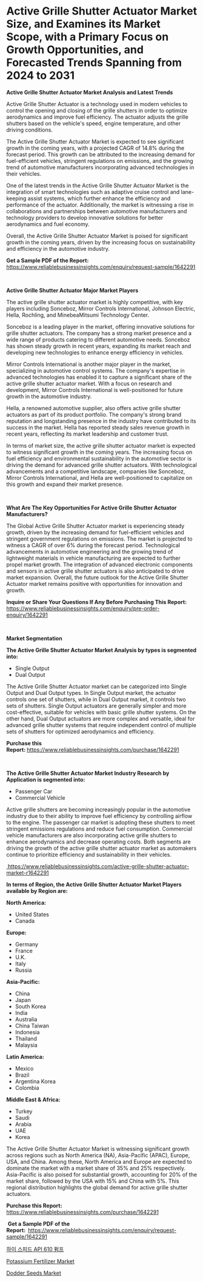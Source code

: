 <p><h1>Active Grille Shutter Actuator Market Size, and Examines its Market Scope, with a Primary Focus on Growth Opportunities, and Forecasted Trends Spanning from 2024 to 2031</h1></p><p><strong>Active Grille Shutter Actuator Market Analysis and Latest Trends</strong></p>
<p><p>Active Grille Shutter Actuator is a technology used in modern vehicles to control the opening and closing of the grille shutters in order to optimize aerodynamics and improve fuel efficiency. The actuator adjusts the grille shutters based on the vehicle's speed, engine temperature, and other driving conditions.</p><p>The Active Grille Shutter Actuator Market is expected to see significant growth in the coming years, with a projected CAGR of 14.8% during the forecast period. This growth can be attributed to the increasing demand for fuel-efficient vehicles, stringent regulations on emissions, and the growing trend of automotive manufacturers incorporating advanced technologies in their vehicles.</p><p>One of the latest trends in the Active Grille Shutter Actuator Market is the integration of smart technologies such as adaptive cruise control and lane-keeping assist systems, which further enhance the efficiency and performance of the actuator. Additionally, the market is witnessing a rise in collaborations and partnerships between automotive manufacturers and technology providers to develop innovative solutions for better aerodynamics and fuel economy.</p><p>Overall, the Active Grille Shutter Actuator Market is poised for significant growth in the coming years, driven by the increasing focus on sustainability and efficiency in the automotive industry.</p></p>
<p><strong>Get a Sample PDF of the Report:&nbsp;</strong> <a href="https://www.reliablebusinessinsights.com/enquiry/request-sample/1642291">https://www.reliablebusinessinsights.com/enquiry/request-sample/1642291</a></p>
<p>&nbsp;</p>
<p><strong>Active Grille Shutter Actuator Major Market Players</strong></p>
<p><p>The active grille shutter actuator market is highly competitive, with key players including Sonceboz, Mirror Controls International, Johnson Electric, Hella, Rochling, and MinebeaMitsumi Technology Center. </p><p>Sonceboz is a leading player in the market, offering innovative solutions for grille shutter actuators. The company has a strong market presence and a wide range of products catering to different automotive needs. Sonceboz has shown steady growth in recent years, expanding its market reach and developing new technologies to enhance energy efficiency in vehicles.</p><p>Mirror Controls International is another major player in the market, specializing in automotive control systems. The company's expertise in advanced technologies has enabled it to capture a significant share of the active grille shutter actuator market. With a focus on research and development, Mirror Controls International is well-positioned for future growth in the automotive industry.</p><p>Hella, a renowned automotive supplier, also offers active grille shutter actuators as part of its product portfolio. The company's strong brand reputation and longstanding presence in the industry have contributed to its success in the market. Hella has reported steady sales revenue growth in recent years, reflecting its market leadership and customer trust.</p><p>In terms of market size, the active grille shutter actuator market is expected to witness significant growth in the coming years. The increasing focus on fuel efficiency and environmental sustainability in the automotive sector is driving the demand for advanced grille shutter actuators. With technological advancements and a competitive landscape, companies like Sonceboz, Mirror Controls International, and Hella are well-positioned to capitalize on this growth and expand their market presence.</p></p>
<p>&nbsp;</p>
<p><strong>What Are The Key Opportunities For Active Grille Shutter Actuator Manufacturers?</strong></p>
<p><p>The Global Active Grille Shutter Actuator market is experiencing steady growth, driven by the increasing demand for fuel-efficient vehicles and stringent government regulations on emissions. The market is projected to witness a CAGR of over 6% during the forecast period. Technological advancements in automotive engineering and the growing trend of lightweight materials in vehicle manufacturing are expected to further propel market growth. The integration of advanced electronic components and sensors in active grille shutter actuators is also anticipated to drive market expansion. Overall, the future outlook for the Active Grille Shutter Actuator market remains positive with opportunities for innovation and growth.</p></p>
<p><strong>Inquire or Share Your Questions If Any Before Purchasing This Report:</strong> <a href="https://www.reliablebusinessinsights.com/enquiry/pre-order-enquiry/1642291">https://www.reliablebusinessinsights.com/enquiry/pre-order-enquiry/1642291</a></p>
<p>&nbsp;</p>
<p><strong>Market Segmentation</strong></p>
<p><strong>The Active Grille Shutter Actuator Market Analysis by types is segmented into:</strong></p>
<p><ul><li>Single Output</li><li>Dual Output</li></ul></p>
<p><p>The Active Grille Shutter Actuator market can be categorized into Single Output and Dual Output types. In Single Output market, the actuator controls one set of shutters, while in Dual Output market, it controls two sets of shutters. Single Output actuators are generally simpler and more cost-effective, suitable for vehicles with basic grille shutter systems. On the other hand, Dual Output actuators are more complex and versatile, ideal for advanced grille shutter systems that require independent control of multiple sets of shutters for optimized aerodynamics and efficiency.</p></p>
<p><strong>Purchase this Report:&nbsp;</strong><a href="https://www.reliablebusinessinsights.com/purchase/1642291">https://www.reliablebusinessinsights.com/purchase/1642291</a></p>
<p>&nbsp;</p>
<p><strong>The Active Grille Shutter Actuator Market Industry Research by Application is segmented into:</strong></p>
<p><ul><li>Passenger Car</li><li>Commercial Vehicle</li></ul></p>
<p><p>Active grille shutters are becoming increasingly popular in the automotive industry due to their ability to improve fuel efficiency by controlling airflow to the engine. The passenger car market is adopting these shutters to meet stringent emissions regulations and reduce fuel consumption. Commercial vehicle manufacturers are also incorporating active grille shutters to enhance aerodynamics and decrease operating costs. Both segments are driving the growth of the active grille shutter actuator market as automakers continue to prioritize efficiency and sustainability in their vehicles.</p></p>
<p><a href="https://www.reliablebusinessinsights.com/active-grille-shutter-actuator-market-r1642291">&nbsp;https://www.reliablebusinessinsights.com/active-grille-shutter-actuator-market-r1642291</a></p>
<p><strong>In terms of Region, the Active Grille Shutter Actuator Market Players available by Region are:</strong></p>
<p>
    <p> <strong> North America: </strong>
        <ul>
            <li>United States</li>
            <li>Canada</li>
        </ul>
        </p> 
    <p> <strong> Europe: </strong>
        <ul>
            <li>Germany</li>
            <li>France</li>
            <li>U.K.</li>
            <li>Italy</li>
            <li>Russia</li>
        </ul>
        </p> 
    <p> <strong> Asia-Pacific: </strong>
        <ul>
            <li>China</li>
            <li>Japan</li>
            <li>South Korea</li>
            <li>India</li>
            <li>Australia</li>
            <li>China Taiwan</li>
            <li>Indonesia</li>
            <li>Thailand</li>
            <li>Malaysia</li>
        </ul>
        </p> 
    <p> <strong> Latin America: </strong>
        <ul>
            <li>Mexico</li>
            <li>Brazil</li>
            <li>Argentina Korea</li>
            <li>Colombia</li>
        </ul>
        </p> 
    <p> <strong> Middle East & Africa: </strong>
        <ul>
            <li>Turkey</li>
            <li>Saudi</li>
            <li>Arabia</li>
            <li>UAE</li>
            <li>Korea</li>
        </ul>
    </p>
    </p>
<p><p>The Active Grille Shutter Actuator Market is witnessing significant growth across regions such as North America (NA), Asia-Pacific (APAC), Europe, USA, and China. Among these, North America and Europe are expected to dominate the market with a market share of 35% and 25% respectively. Asia-Pacific is also poised for substantial growth, accounting for 20% of the market share, followed by the USA with 15% and China with 5%. This regional distribution highlights the global demand for active grille shutter actuators.</p></p>
<p><strong>Purchase this Report: </strong><a href="https://www.reliablebusinessinsights.com/purchase/1642291">https://www.reliablebusinessinsights.com/purchase/1642291</a></p>
<p>&nbsp;<strong>Get a Sample PDF of the Report:&nbsp;&nbsp;</strong><a href="https://www.reliablebusinessinsights.com/enquiry/request-sample/1642291">https://www.reliablebusinessinsights.com/enquiry/request-sample/1642291</a></p>
<p><strong></strong></p>
<p><p><a href="https://github.com/dollarearner151/Market-Research-Report-List-1/blob/main/8020407114169.md">하이 스피드 API 610 펌프</a></p><p><a href="https://github.com/okotobwrhuteie/Market-Research-Report-List-2/blob/main/potassium-fertilizer-market.md">Potassium Fertilizer Market</a></p><p><a href="https://github.com/myacatherineblakecaczo9vcsw/Market-Research-Report-List-3/blob/main/dodder-seeds-market.md">Dodder Seeds Market</a></p></p>